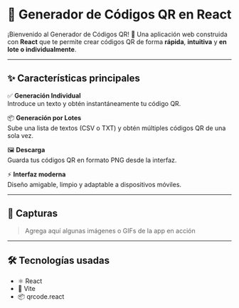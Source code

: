 # 🚀 Generador de Códigos QR en React

¡Bienvenido al Generador de Códigos QR! 🔳 Una aplicación web construida con **React** que te permite crear códigos QR de forma **rápida**, **intuitiva** y **en lote o individualmente**.

---

## ✨ Características principales

✅ **Generación Individual**  
Introduce un texto y obtén instantáneamente tu código QR.

📦 **Generación por Lotes**  
Sube una lista de textos (CSV o TXT) y obtén múltiples códigos QR de una sola vez.

🖼️ **Descarga**  
Guarda tus códigos QR en formato PNG desde la interfaz.

⚡ **Interfaz moderna**  
Diseño amigable, limpio y adaptable a dispositivos móviles.

---

## 📸 Capturas

> Agrega aquí algunas imágenes o GIFs de la app en acción

---

## 🛠️ Tecnologías usadas

- ⚛️ React
- 🧪 Vite 
- 📦 qrcode.react 

